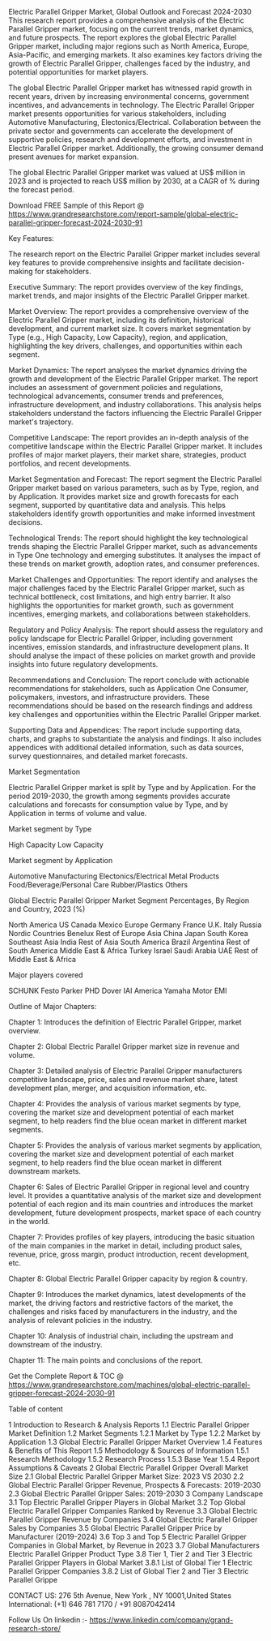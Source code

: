 Electric Parallel Gripper Market, Global Outlook and Forecast 2024-2030
This research report provides a comprehensive analysis of the Electric Parallel Gripper market, focusing on the current trends, market dynamics, and future prospects. The report explores the global Electric Parallel Gripper market, including major regions such as North America, Europe, Asia-Pacific, and emerging markets. It also examines key factors driving the growth of Electric Parallel Gripper, challenges faced by the industry, and potential opportunities for market players.

The global Electric Parallel Gripper market has witnessed rapid growth in recent years, driven by increasing environmental concerns, government incentives, and advancements in technology. The Electric Parallel Gripper market presents opportunities for various stakeholders, including Automotive Manufacturing, Electonics/Electrical. Collaboration between the private sector and governments can accelerate the development of supportive policies, research and development efforts, and investment in Electric Parallel Gripper market. Additionally, the growing consumer demand present avenues for market expansion.

The global Electric Parallel Gripper market was valued at US$ million in 2023 and is projected to reach US$ million by 2030, at a CAGR of % during the forecast period.

Download FREE Sample of this Report @ https://www.grandresearchstore.com/report-sample/global-electric-parallel-gripper-forecast-2024-2030-91


Key Features:

The research report on the Electric Parallel Gripper market includes several key features to provide comprehensive insights and facilitate decision-making for stakeholders.

Executive Summary: The report provides overview of the key findings, market trends, and major insights of the Electric Parallel Gripper market.

Market Overview: The report provides a comprehensive overview of the Electric Parallel Gripper market, including its definition, historical development, and current market size. It covers market segmentation by Type (e.g., High Capacity, Low Capacity), region, and application, highlighting the key drivers, challenges, and opportunities within each segment.

Market Dynamics: The report analyses the market dynamics driving the growth and development of the Electric Parallel Gripper market. The report includes an assessment of government policies and regulations, technological advancements, consumer trends and preferences, infrastructure development, and industry collaborations. This analysis helps stakeholders understand the factors influencing the Electric Parallel Gripper market's trajectory.

Competitive Landscape: The report provides an in-depth analysis of the competitive landscape within the Electric Parallel Gripper market. It includes profiles of major market players, their market share, strategies, product portfolios, and recent developments.

Market Segmentation and Forecast: The report segment the Electric Parallel Gripper market based on various parameters, such as by Type, region, and by Application. It provides market size and growth forecasts for each segment, supported by quantitative data and analysis. This helps stakeholders identify growth opportunities and make informed investment decisions.

Technological Trends: The report should highlight the key technological trends shaping the Electric Parallel Gripper market, such as advancements in Type One technology and emerging substitutes. It analyses the impact of these trends on market growth, adoption rates, and consumer preferences.

Market Challenges and Opportunities: The report identify and analyses the major challenges faced by the Electric Parallel Gripper market, such as technical bottleneck, cost limitations, and high entry barrier. It also highlights the opportunities for market growth, such as government incentives, emerging markets, and collaborations between stakeholders.

Regulatory and Policy Analysis: The report should assess the regulatory and policy landscape for Electric Parallel Gripper, including government incentives, emission standards, and infrastructure development plans. It should analyse the impact of these policies on market growth and provide insights into future regulatory developments.

Recommendations and Conclusion: The report conclude with actionable recommendations for stakeholders, such as Application One Consumer, policymakers, investors, and infrastructure providers. These recommendations should be based on the research findings and address key challenges and opportunities within the Electric Parallel Gripper market.

Supporting Data and Appendices: The report include supporting data, charts, and graphs to substantiate the analysis and findings. It also includes appendices with additional detailed information, such as data sources, survey questionnaires, and detailed market forecasts.

Market Segmentation

Electric Parallel Gripper market is split by Type and by Application. For the period 2019-2030, the growth among segments provides accurate calculations and forecasts for consumption value by Type, and by Application in terms of volume and value.



Market segment by Type



High Capacity
Low Capacity


Market segment by Application



Automotive Manufacturing
Electonics/Electrical
Metal Products
Food/Beverage/Personal Care
Rubber/Plastics
Others


Global Electric Parallel Gripper Market Segment Percentages, By Region and Country, 2023 (%)



North America
US
Canada
Mexico
Europe
Germany
France
U.K.
Italy
Russia
Nordic Countries
Benelux
Rest of Europe
Asia
China
Japan
South Korea
Southeast Asia
India
Rest of Asia
South America
Brazil
Argentina
Rest of South America
Middle East & Africa
Turkey
Israel
Saudi Arabia
UAE
Rest of Middle East & Africa


Major players covered



SCHUNK
Festo
Parker
PHD
Dover
IAI America
Yamaha Motor
EMI


Outline of Major Chapters:

Chapter 1: Introduces the definition of Electric Parallel Gripper, market overview.

Chapter 2: Global Electric Parallel Gripper market size in revenue and volume.

Chapter 3: Detailed analysis of Electric Parallel Gripper manufacturers competitive landscape, price, sales and revenue market share, latest development plan, merger, and acquisition information, etc.

Chapter 4: Provides the analysis of various market segments by type, covering the market size and development potential of each market segment, to help readers find the blue ocean market in different market segments.

Chapter 5: Provides the analysis of various market segments by application, covering the market size and development potential of each market segment, to help readers find the blue ocean market in different downstream markets.

Chapter 6: Sales of Electric Parallel Gripper in regional level and country level. It provides a quantitative analysis of the market size and development potential of each region and its main countries and introduces the market development, future development prospects, market space of each country in the world.

Chapter 7: Provides profiles of key players, introducing the basic situation of the main companies in the market in detail, including product sales, revenue, price, gross margin, product introduction, recent development, etc.

Chapter 8: Global Electric Parallel Gripper capacity by region & country.

Chapter 9: Introduces the market dynamics, latest developments of the market, the driving factors and restrictive factors of the market, the challenges and risks faced by manufacturers in the industry, and the analysis of relevant policies in the industry.

Chapter 10: Analysis of industrial chain, including the upstream and downstream of the industry.

Chapter 11: The main points and conclusions of the report.

Get the Complete Report & TOC @ https://www.grandresearchstore.com/machines/global-electric-parallel-gripper-forecast-2024-2030-91

Table of content

1 Introduction to Research & Analysis Reports
1.1 Electric Parallel Gripper Market Definition
1.2 Market Segments
1.2.1 Market by Type
1.2.2 Market by Application
1.3 Global Electric Parallel Gripper Market Overview
1.4 Features & Benefits of This Report
1.5 Methodology & Sources of Information
1.5.1 Research Methodology
1.5.2 Research Process
1.5.3 Base Year
1.5.4 Report Assumptions & Caveats
2 Global Electric Parallel Gripper Overall Market Size
2.1 Global Electric Parallel Gripper Market Size: 2023 VS 2030
2.2 Global Electric Parallel Gripper Revenue, Prospects & Forecasts: 2019-2030
2.3 Global Electric Parallel Gripper Sales: 2019-2030
3 Company Landscape
3.1 Top Electric Parallel Gripper Players in Global Market
3.2 Top Global Electric Parallel Gripper Companies Ranked by Revenue
3.3 Global Electric Parallel Gripper Revenue by Companies
3.4 Global Electric Parallel Gripper Sales by Companies
3.5 Global Electric Parallel Gripper Price by Manufacturer (2019-2024)
3.6 Top 3 and Top 5 Electric Parallel Gripper Companies in Global Market, by Revenue in 2023
3.7 Global Manufacturers Electric Parallel Gripper Product Type
3.8 Tier 1, Tier 2 and Tier 3 Electric Parallel Gripper Players in Global Market
3.8.1 List of Global Tier 1 Electric Parallel Gripper Companies
3.8.2 List of Global Tier 2 and Tier 3 Electric Parallel Grippe

CONTACT US:
276 5th Avenue, New York , NY 10001,United States
International: (+1) 646 781 7170 / +91 8087042414

Follow Us On linkedin :- https://www.linkedin.com/company/grand-research-store/
 
